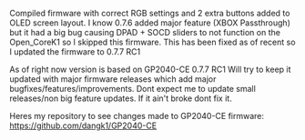 Compiled firmware with correct RGB settings and 2 extra buttons added to OLED screen layout.
I know 0.7.6 added major feature (XBOX Passthrough) but it had a big bug causing DPAD + SOCD sliders to not function on the Open_CoreK1 so I skipped this firmware.
This has been fixed as of recent so I updated the firmware to 0.7.7 RC1


As of right now version is based on GP2040-CE 0.7.7 RC1
Will try to keep it updated with major firmware releases which add major bugfixes/features/improvements.
Dont expect me to update small releases/non big feature updates.
If it ain't broke dont fix it.

Heres my repository to see changes made to GP2040-CE firmware: https://github.com/dangk1/GP2040-CE
